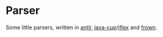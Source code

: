 # Parser
Some little parsers, written in [antlr](http://www.antlr.org/), [java-cup](http://www2.cs.tum.edu/projects/cup/)/[jflex](http://www.jflex.de/) and [frown](https://wiki.haskell.org/Frown).
